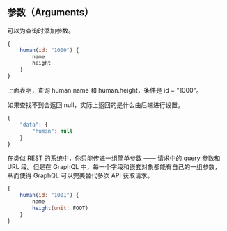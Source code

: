 

## 参数（Arguments）
可以为查询时添加参数。

```js
{
    human(id: "1000") {
        name
        height
    }
}
```

上面表明，查询 human.name 和 human.height，条件是 id = "1000"。

如果查找不到会返回 null，实际上返回的是什么由后端进行设置。

```js
{
    "data": {
        "human": null
    }
}
```

在类似 REST 的系统中，你只能传递一组简单参数 —— 请求中的 query 参数和 URL 段。但是在 GraphQL 中，每一个字段和嵌套对象都能有自己的一组参数，从而使得 GraphQL 可以完美替代多次 API 获取请求。

```js
{
    human(id: "1001") {
        name
        height(unit: FOOT)
    }
}
```

